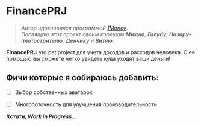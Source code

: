 # FinancePRJ

>_Автор вдохновился программой [1Money](https://play.google.com/store/apps/details?id=org.pixelrush.moneyiq&hl=ru)_.    
>_Посвящаю этот проект своим корешам __Михую__, __Голубу__, __Назару-плотострителю__, __Денчику__ и __Витяю___.

__FinancePRJ__ это pet project для учета доходов и расходов человека. С её помощью вы сможете четко увидеть куда уходят ваши деньги!

## Фичи которые я собираюсь добавить:
- [ ] Выбор собственных аватарок
- [ ] Многопоточность для улучшения производительности



___Кстати, Work in Progress...___
